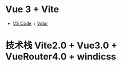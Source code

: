 # Vue 3 + Vite
- [VS Code](https://code.visualstudio.com/) + [Volar](https://marketplace.visualstudio.com/items?itemName=Vue.volar)
# 技术栈 Vite2.0 + Vue3.0 + VueRouter4.0 + windicss